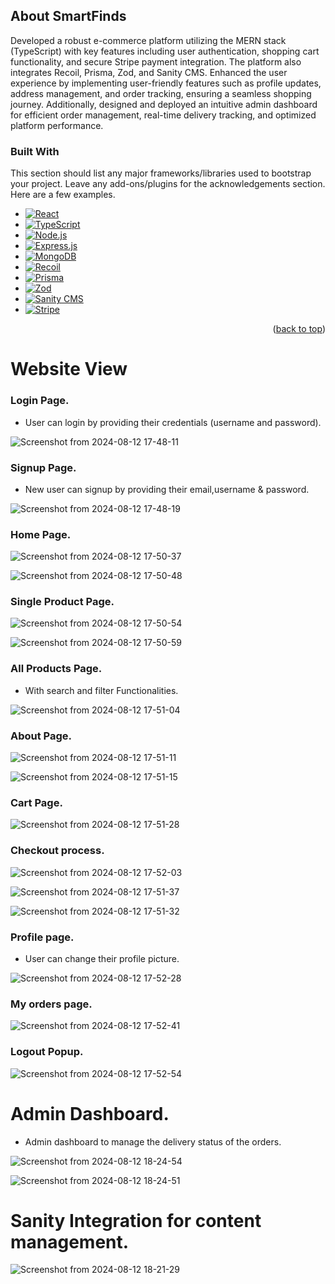 <!-- Improved compatibility of back to top link: See: https://github.com/othneildrew/Best-README-Template/pull/73 -->
<a id="readme-top"></a>


<!-- ABOUT THE PROJECT -->
## About SmartFinds

Developed a robust e-commerce platform utilizing the MERN stack (TypeScript) with key features including user authentication, shopping cart functionality, and secure Stripe payment integration. The platform also integrates Recoil, Prisma, Zod, and Sanity CMS. Enhanced the user experience by implementing user-friendly features such as profile updates, address management, and order tracking, ensuring a seamless shopping journey. Additionally, designed and deployed an intuitive admin dashboard for efficient order management, real-time delivery tracking, and optimized platform performance.

### Built With

This section should list any major frameworks/libraries used to bootstrap your project. Leave any add-ons/plugins for the acknowledgements section. Here are a few examples.

* [![React][React.js]][React-url]
* [![TypeScript][TypeScript]][TypeScript-url]
* [![Node.js][Node.js]][Node-url]
* [![Express.js][Express.js]][Express-url]
* [![MongoDB][MongoDB]][MongoDB-url]
* [![Recoil][Recoil.js]][Recoil-url]
* [![Prisma][Prisma]][Prisma-url]
* [![Zod][Zod]][Zod-url]
* [![Sanity CMS][SanityCMS]][SanityCMS-url]
* [![Stripe][Stripe]][Stripe-url]
<p align="right">(<a href="#readme-top">back to top</a>)</p>

# Website View
### Login Page.
* User can login by providing their credentials (username and password).

![Screenshot from 2024-08-12 17-48-11](https://github.com/user-attachments/assets/70b41fb7-e8e4-4006-b143-8214d2df8428)

### Signup Page.
* New user can signup by providing their email,username & password.

![Screenshot from 2024-08-12 17-48-19](https://github.com/user-attachments/assets/889741b7-a92e-4037-a7e8-0690d26e4322)

### Home Page.

![Screenshot from 2024-08-12 17-50-37](https://github.com/user-attachments/assets/9b4b04af-5ea1-41ca-9962-65b0c6748e55)

![Screenshot from 2024-08-12 17-50-48](https://github.com/user-attachments/assets/8f4104db-449c-4e3c-84d3-18e4c7cd9f13)

### Single Product Page.

![Screenshot from 2024-08-12 17-50-54](https://github.com/user-attachments/assets/42cd57c0-9684-4adc-887c-45dd7d2f1df1)

![Screenshot from 2024-08-12 17-50-59](https://github.com/user-attachments/assets/14b4a332-fd7d-4c69-9085-cc81bd405a23)

### All Products Page.
* With search and filter Functionalities.

![Screenshot from 2024-08-12 17-51-04](https://github.com/user-attachments/assets/09fa68a2-4d14-4ec6-8bad-d2fd4a9cf720)

### About Page.

![Screenshot from 2024-08-12 17-51-11](https://github.com/user-attachments/assets/57522ec5-846a-4727-bb1a-fbd347a3e7ed)

![Screenshot from 2024-08-12 17-51-15](https://github.com/user-attachments/assets/6e7b770d-488c-4d61-a20a-2794dc9555eb)

### Cart Page.

![Screenshot from 2024-08-12 17-51-28](https://github.com/user-attachments/assets/33617b3c-62d6-4a64-8b1d-0708c7bc8700)

### Checkout process.

![Screenshot from 2024-08-12 17-52-03](https://github.com/user-attachments/assets/802959a2-0438-45d6-866a-64f456a2ff11)

![Screenshot from 2024-08-12 17-51-37](https://github.com/user-attachments/assets/dfdd92c6-1e2c-4989-bd6f-6d3c9056115d)

![Screenshot from 2024-08-12 17-51-32](https://github.com/user-attachments/assets/cf8fc435-b353-43b1-bb19-82899183baeb)


### Profile page.
* User can change their profile picture.
  
![Screenshot from 2024-08-12 17-52-28](https://github.com/user-attachments/assets/af89e81c-8432-4ac6-8dc4-7e4ea6403c08)

### My orders page.

![Screenshot from 2024-08-12 17-52-41](https://github.com/user-attachments/assets/467622cb-2af6-43ea-8f7e-4579b5fb7c41)


### Logout Popup.

![Screenshot from 2024-08-12 17-52-54](https://github.com/user-attachments/assets/9c8b467d-6494-4879-b881-9649a9621406)



# Admin Dashboard.
* Admin dashboard to manage the delivery status of the orders.

![Screenshot from 2024-08-12 18-24-54](https://github.com/user-attachments/assets/2ade8ba2-e0d6-415e-8946-6c3506946ee7)

![Screenshot from 2024-08-12 18-24-51](https://github.com/user-attachments/assets/12a5b58b-0d30-4cb8-a44e-a7f32a3234eb)


# Sanity Integration for content management.

![Screenshot from 2024-08-12 18-21-29](https://github.com/user-attachments/assets/b81cd357-a4f5-40af-bfb2-1b8a4f400aeb)




<!-- Badges -->
[React.js]: https://img.shields.io/badge/React-20232A?style=for-the-badge&logo=react&logoColor=61DAFB
[TypeScript]: https://img.shields.io/badge/TypeScript-007ACC?style=for-the-badge&logo=typescript&logoColor=white
[Node.js]: https://img.shields.io/badge/Node.js-43853D?style=for-the-badge&logo=node.js&logoColor=white
[Express.js]: https://img.shields.io/badge/Express.js-404D59?style=for-the-badge&logo=express&logoColor=white
[MongoDB]: https://img.shields.io/badge/MongoDB-4EA94B?style=for-the-badge&logo=mongodb&logoColor=white
[Recoil.js]: https://img.shields.io/badge/Recoil-3578E5?style=for-the-badge&logo=recoil&logoColor=white
[Prisma]: https://img.shields.io/badge/Prisma-2D3748?style=for-the-badge&logo=prisma&logoColor=white
[Zod]: https://img.shields.io/badge/Zod-233160?style=for-the-badge&logo=zod&logoColor=white
[SanityCMS]: https://img.shields.io/badge/Sanity_CMS-F03E2F?style=for-the-badge&logo=sanity&logoColor=white
[Stripe]: https://img.shields.io/badge/Stripe-008CDD?style=for-the-badge&logo=stripe&logoColor=white

<!-- Links -->
[React-url]: https://reactjs.org/
[TypeScript-url]: https://www.typescriptlang.org/
[Node-url]: https://nodejs.org/
[Express-url]: https://expressjs.com/
[MongoDB-url]: https://www.mongodb.com/
[Recoil-url]: https://recoiljs.org/
[Prisma-url]: https://www.prisma.io/
[Zod-url]: https://zod.dev/
[SanityCMS-url]: https://www.sanity.io/
[Stripe-url]: https://stripe.com/
